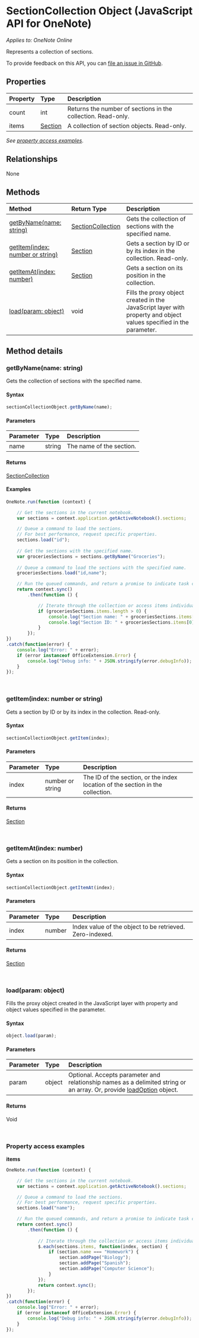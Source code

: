 # SectionCollection Object (JavaScript API for OneNote)

_Applies to: OneNote Online_  

Represents a collection of sections.

To provide feedback on this API, you can [file an issue in GitHub](https://github.com/OfficeDev/office-js-docs/issues/new?title=OneNote-sectionCollection).

## Properties

| Property	   | Type	|Description|
|:---------------|:--------|:----------|
|count|int|Returns the number of sections in the collection. Read-only.|
|items|[Section](section.md)|A collection of section objects. Read-only.|

_See [property access examples](#property-access-examples)_.

## Relationships

None

## Methods

| Method		   | Return Type	|Description| 
|:---------------|:--------|:----------|
|[getByName(name: string)](#getbynamename-string)|[SectionCollection](sectioncollection.md)|Gets the collection of sections with the specified name.|
|[getItem(index: number or string)](#getitemindex-number-or-string)|[Section](section.md)|Gets a section by ID or by its index in the collection. Read-only.|
|[getItemAt(index: number)](#getitematindex-number)|[Section](section.md)|Gets a section on its position in the collection.|
|[load(param: object)](#loadparam-object)|void|Fills the proxy object created in the JavaScript layer with property and object values specified in the parameter.|

## Method details

### getByName(name: string)

Gets the collection of sections with the specified name.

#### Syntax

```js
sectionCollectionObject.getByName(name);
```

#### Parameters

| Parameter	   | Type	|Description|
|:---------------|:--------|:----------|
|name|string|The name of the section.|

#### Returns

[SectionCollection](sectioncollection.md)

#### Examples

```js
OneNote.run(function (context) {

    // Get the sections in the current notebook.
    var sections = context.application.getActiveNotebook().sections;

    // Queue a command to load the sections. 
    // For best performance, request specific properties.
    sections.load("id"); 
    
    // Get the sections with the specified name.
    var groceriesSections = sections.getByName("Groceries");
    
    // Queue a command to load the sections with the specified name.
    groceriesSections.load("id,name");

    // Run the queued commands, and return a promise to indicate task completion.
    return context.sync()
        .then(function () {

            // Iterate through the collection or access items individually by index.
            if (groceriesSections.items.length > 0) {
                console.log("Section name: " + groceriesSections.items[0].name);
                console.log("Section ID: " + groceriesSections.items[0].id);
            }
        });
})
.catch(function(error) {
	console.log("Error: " + error);
	if (error instanceof OfficeExtension.Error) {
		console.log("Debug info: " + JSON.stringify(error.debugInfo));
	}
});
```

<br/>

### getItem(index: number or string)

Gets a section by ID or by its index in the collection. Read-only.

#### Syntax

```js
sectionCollectionObject.getItem(index);
```

#### Parameters

| Parameter	   | Type	|Description|
|:---------------|:--------|:----------|
|index|number or string|The ID of the section, or the index location of the section in the collection.|

#### Returns

[Section](section.md)

<br/>

### getItemAt(index: number)

Gets a section on its position in the collection.

#### Syntax

```js
sectionCollectionObject.getItemAt(index);
```

#### Parameters

| Parameter	   | Type	|Description|
|:---------------|:--------|:----------|
|index|number|Index value of the object to be retrieved. Zero-indexed.|

#### Returns

[Section](section.md)

<br/>

### load(param: object)

Fills the proxy object created in the JavaScript layer with property and object values specified in the parameter.

#### Syntax

```js
object.load(param);
```

#### Parameters

| Parameter	   | Type	|Description|
|:---------------|:--------|:----------|
|param|object|Optional. Accepts parameter and relationship names as a delimited string or an array. Or, provide [loadOption](loadoption.md) object.|

#### Returns

Void

<br/>

### Property access examples

**items**

```js
OneNote.run(function (context) {

    // Get the sections in the current notebook.
    var sections = context.application.getActiveNotebook().sections;

    // Queue a command to load the sections. 
    // For best performance, request specific properties.
    sections.load("name"); 

    // Run the queued commands, and return a promise to indicate task completion.
    return context.sync()
        .then(function () {
            
            // Iterate through the collection or access items individually by index, for example: sections.items[0]
            $.each(sections.items, function(index, section) {
                if (section.name === "Homework") {
                    section.addPage("Biology");
                    section.addPage("Spanish");
                    section.addPage("Computer Science");
                }
            });
            return context.sync();
        });
})
.catch(function(error) {
	console.log("Error: " + error);
	if (error instanceof OfficeExtension.Error) {
		console.log("Debug info: " + JSON.stringify(error.debugInfo));
	}
});
```

<br/>

